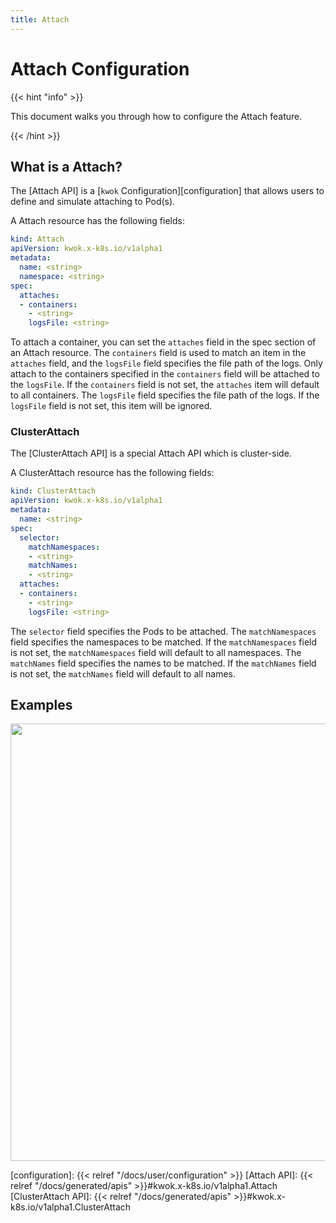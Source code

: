 ```yaml
---
title: Attach
---
```


# Attach Configuration

{{< hint "info" >}}

This document walks you through how to configure the Attach feature.

{{< /hint >}}

## What is a Attach?

The [Attach API] is a [`kwok` Configuration][configuration] that allows users to define and simulate attaching to Pod(s).

A Attach resource has the following fields:

``` yaml
kind: Attach
apiVersion: kwok.x-k8s.io/v1alpha1
metadata:
  name: <string>
  namespace: <string>
spec:
  attaches:
  - containers:
    - <string>
    logsFile: <string>
```

To attach a container, you can set the `attaches` field in the spec section of an Attach resource.
The `containers` field is used to match an item in the `attaches` field, and the `logsFile` field specifies the file path of the logs.
Only attach to the containers specified in the `containers` field will be attached to the `logsFile`.
If the `containers` field is not set, the `attaches` item will default to all containers.
The `logsFile` field specifies the file path of the logs. If the `logsFile` field is not set, this item will be ignored.

### ClusterAttach

The [ClusterAttach API] is a special Attach API which is cluster-side.

A ClusterAttach resource has the following fields:

``` yaml
kind: ClusterAttach
apiVersion: kwok.x-k8s.io/v1alpha1
metadata:
  name: <string>
spec:
  selector:
    matchNamespaces:
    - <string>
    matchNames:
    - <string>
  attaches:
  - containers:
    - <string>
    logsFile: <string>
```

The `selector` field specifies the Pods to be attached.
The `matchNamespaces` field specifies the namespaces to be matched. If the `matchNamespaces` field is not set, the `matchNamespaces` field will default to all namespaces.
The `matchNames` field specifies the names to be matched. If the `matchNames` field is not set, the `matchNames` field will default to all names.

## Examples

<img width="700px" src="/img/demo/attach.svg">

[configuration]: {{< relref "/docs/user/configuration" >}}
[Attach API]: {{< relref "/docs/generated/apis" >}}#kwok.x-k8s.io/v1alpha1.Attach
[ClusterAttach API]: {{< relref "/docs/generated/apis" >}}#kwok.x-k8s.io/v1alpha1.ClusterAttach
